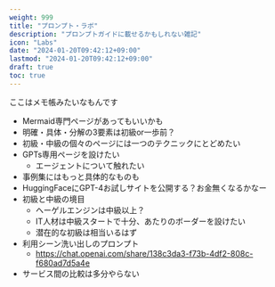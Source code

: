 ```yaml
---
weight: 999
title: "プロンプト・ラボ"
description: "プロンプトガイドに載せるかもしれない雑記"
icon: "Labs"
date: "2024-01-20T09:42:12+09:00"
lastmod: "2024-01-20T09:42:12+09:00"
draft: true
toc: true
---
```


ここはメモ帳みたいなもんです

- Mermaid専門ページがあってもいいかも
- 明確・具体・分解の3要素は初級or一歩前？
- 初級・中級の個々のページには一つのテクニックにとどめたい
- GPTs専用ページを設けたい
  - エージェントについて触れたい
- 事例集にはもっと具体的なものも
- HuggingFaceにGPT-4お試しサイトを公開する？お金無くなるかなー
- 初級と中級の境目
  - ヘーゲルエンジンは中級以上？
  - IT人材は中級スタートで十分、あたりのボーダーを設けたい
  - 潜在的な初級は相当いるはず
- 利用シーン洗い出しのプロンプト
  - https://chat.openai.com/share/138c3da3-f73b-4df2-808c-f680ad7d5a4e
- サービス間の比較は多分やらない
  